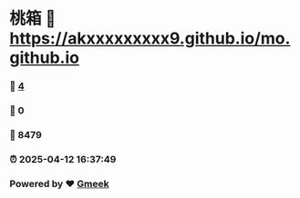 # 桃箱 :link: https://akxxxxxxxxx9.github.io/mo.github.io 
### :page_facing_up: [4](https://akxxxxxxxxx9.github.io/mo.github.io/tag.html) 
### :speech_balloon: 0 
### :hibiscus: 8479 
### :alarm_clock: 2025-04-12 16:37:49 
### Powered by :heart: [Gmeek](https://github.com/Meekdai/Gmeek)
